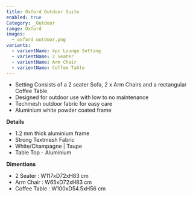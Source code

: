 ```yaml
---
title: Oxford Outdoor Suite
enabled: true
Category: _Outdoor
range: Oxford
images:
  - oxford outdoor.png
variants:
  - varientName: 4pc Lounge Setting
  - varientName: 2 Seater
  - varientName: Arm Chair
  - varientName: Coffee Table
---
```


* Setting Consists of a 2 seater Sofa, 2 x Arm Chairs and a rectangular Coffee Table
* Designed for outdoor use with low to no maintenance
* Techmesh outdoor fabric for easy care
* Aluminium white powder coated frame


**Details**
* 1.2 mm thick aluminium frame
* Strong Textmesh Fabric
* White/Champagne | Taupe
* Table Top - Aluminium


**Dimentions**
* 2 Seater : W117xD72xH83 cm
* Arm Chair : W65xD72xH83 cm
* Coffee Table : W100xD54.5xH56 cm